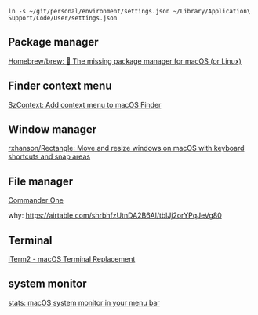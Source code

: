 ```shell
ln -s ~/git/personal/environment/settings.json ~/Library/Application\ Support/Code/User/settings.json
```

## Package manager

[Homebrew/brew: 🍺 The missing package manager for macOS (or Linux)](https://github.com/Homebrew/brew)

## Finder context menu

[SzContext: Add context menu to macOS Finder](https://github.com/RoadToDream/SzContext)

## Window manager

[rxhanson/Rectangle: Move and resize windows on macOS with keyboard shortcuts and snap areas](https://github.com/rxhanson/Rectangle)

## File manager

[Commander One](https://mac.eltima.com/file-manager.html)

why: https://airtable.com/shrbhfzUtnDA2B6Al/tblJj2orYPqJeVg80

## Terminal

[iTerm2 - macOS Terminal Replacement](https://iterm2.com/)

## system monitor

[stats: macOS system monitor in your menu bar](https://github.com/exelban/stats)

